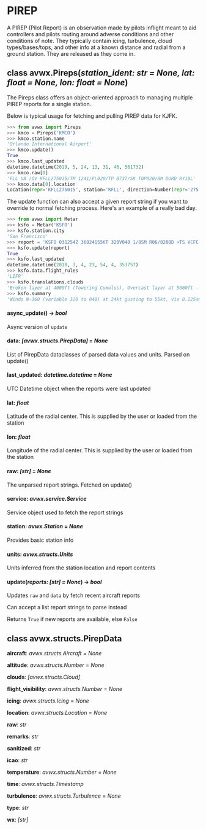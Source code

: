 # PIREP

A PIREP (Pilot Report) is an observation made by pilots inflight meant to aid controllers and pilots routing around adverse conditions and other conditions of note. They typically contain icing, turbulence, cloud types/bases/tops, and other info at a known distance and radial from a ground station. They are released as they come in.

## class avwx.**Pireps**(*station_ident: str = None, lat: float = None, lon: float = None*)

The Pireps class offers an object-oriented approach to managing multiple PIREP reports for a single station.

Below is typical usage for fetching and pulling PIREP data for KJFK.

```python
>>> from avwx import Pireps
>>> kmco = Pireps('KMCO')
>>> kmco.station.name
'Orlando International Airport'
>>> kmco.update()
True
>>> kmco.last_updated
datetime.datetime(2019, 5, 24, 13, 31, 46, 561732)
>>> kmco.raw[0]
'FLL UA /OV KFLL275015/TM 1241/FL020/TP B737/SK TOP020/RM DURD RY10L'
>>> kmco.data[0].location
Location(repr='KFLL275015', station='KFLL', direction=Number(repr='275', value=275, spoken='two seven five'), distance=Number(repr='015', value=15, spoken='one five'))
```

The update function can also accept a given report string if you want to override to normal fetching process. Here's an example of a really bad day.

```python
>>> from avwx import Metar
>>> ksfo = Metar('KSFO')
>>> ksfo.station.city
'San Francisco'
>>> report = 'KSFO 031254Z 36024G55KT 320V040 1/8SM R06/0200D +TS VCFC OVC050 BKN040TCU 14/10 A2978 RMK AIRPORT CLOSED'
>>> ksfo.update(report)
True
>>> ksfo.last_updated
datetime.datetime(2018, 3, 4, 23, 54, 4, 353757)
>>> ksfo.data.flight_rules
'LIFR'
>>> ksfo.translations.clouds
'Broken layer at 4000ft (Towering Cumulus), Overcast layer at 5000ft - Reported AGL'
>>> ksfo.summary
'Winds N-360 (variable 320 to 040) at 24kt gusting to 55kt, Vis 0.125sm, Temp 14C, Dew 10C, Alt 29.78inHg, Heavy Thunderstorm, Vicinity Funnel Cloud, Broken layer at 4000ft (Towering Cumulus), Overcast layer at 5000ft'
```

#### **async_update**() -> *bool*

Async version of `update`

#### **data**: *[avwx.structs.PirepData]* = *None*

List of PirepData dataclasses of parsed data values and units. Parsed on update()

#### **last_updated**: *datetime.datetime* = *None*

UTC Datetime object when the reports were last updated

#### **lat**: *float*

Latitude of the radial center. This is supplied by the user or loaded from the station

#### **lon**: *float*

Longitude of the radial center. This is supplied by the user or loaded from the station

#### **raw**: *[str]* = *None*

The unparsed report strings. Fetched on update()

#### **service**: *avwx.service.Service*

Service object used to fetch the report strings

#### **station**: *avwx.Station* = *None*

Provides basic station info

#### **units**: *avwx.structs.Units*

Units inferred from the station location and report contents

#### **update**(*reports: [str] = None*) -> *bool*

Updates `raw` and `data` by fetch recent aircraft reports

Can accept a list report strings to parse instead

Returns `True` if new reports are available, else `False`

## class avwx.structs.**PirepData**

**aircraft**: *avwx.structs.Aircraft* = *None*

**altitude**: *avwx.structs.Number* = *None*

**clouds**: *[avwx.structs.Cloud]*

**flight_visibility**: *avwx.structs.Number* = *None*

**icing**: *avwx.structs.Icing* = *None*

**location**: *avwx.structs.Location* = *None*

**raw**: *str*

**remarks**: *str*

**sanitized**: *str*

**icao**: *str*

**temperature**: *avwx.structs.Number* = *None*

**time**: *avwx.structs.Timestamp*

**turbulence**: *avwx.structs.Turbulence* = *None*

**type**: *str*

**wx**: *[str]*
